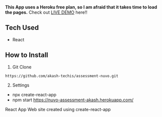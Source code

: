 **This App uses a Heroku free plan, so I am afraid that it takes time to load the pages.**
Check out [LIVE DEMO](https://nuvo-assessment-akash.herokuapp.com/) here!!
## Tech Used
* React
## How to Install
1. Git Clone
```
https://github.com/akash-techis/assessment-nuvo.git
```
2. Settings
 * npx create-react-app
 * npm start
 https://nuvo-assessment-akash.herokuapp.com/

React App
Web site created using create-react-app